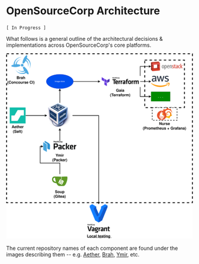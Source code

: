 OpenSourceCorp Architecture
===========================

`[ In Progress ]`

What follows is a general outline of the architectural decisions &
implementations across OpenSourceCorp's core platforms.

![High-level architecture diagram](./images/architecture.drawio.svg)

The current repository names of each component are found under the images
describing them -- e.g. [Aether](https://github.com/opensourcecorp/aether),
[Brah](https://github.com/opensourcecorp/brah),
[Ymir](https://github.com/opensourcecorp/ymir), etc.
